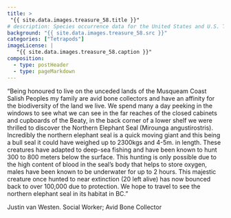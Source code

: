 ```yaml
---
title: >
 "{{ site.data.images.treasure_58.title }}"
# description: Species occurrence data for the United States and U.S. Territories.
background: "{{ site.data.images.treasure_58.src }}"
categories: ["Tetrapods"]
imageLicense: |
   "{{ site.data.images.treasure_58.caption }}"
composition:
  - type: postHeader
  - type: pageMarkdown
---
```


“Being honoured to live on the unceded lands of the Musqueam Coast Salish Peoples my family are avid bone collectors and have an affinity for the biodiversity of the land we live. We spend many a day peeking in the windows to see what we can see in the far reaches of the closed cabinets and cupboards of the Beaty, in the back corner of a lower shelf we were thrilled to discover the Northern Elephant Seal (Mirounga angustirostris). Incredibly the northern elephant seal is a quick moving giant and this being a bull seal it could have weighed up to 2300kgs and 4-5m. in length. These creatures have adapted to deep-sea fishing and have been known to hunt 300 to 800 meters below the surface. This hunting is only possible due to the high content of blood in the seal’s body that helps to store oxygen, males have been known to be underwater for up to 2 hours. This majestic creature once hunted to near extinction (20 left alive) has now bounced back to over 100,000 due to protection. We hope to travel to see the northern elephant seal in its habitat in BC.”

Justin van Westen. Social Worker; Avid Bone Collector